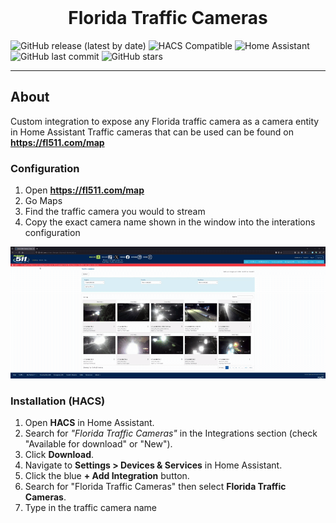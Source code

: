 <div align="center">
  <img src="" alt="" width="100"><h1>Florida Traffic Cameras</h1>
</div>

![GitHub release (latest by date)](https://img.shields.io/github/v/release/pitchbytez99/florida_traffic_cameras?style=flat-square)
![HACS Compatible](https://img.shields.io/badge/HACS-Compatible-brightgreen?style=flat-square)
![Home Assistant](https://img.shields.io/badge/Home%20Assistant-Integration-blue?style=flat-square)
![GitHub last commit](https://img.shields.io/github/last-commit/pitchbytez99/florida_traffic_cameras?style=flat-square)
![GitHub stars](https://img.shields.io/github/stars/pitchbytez99/florida_traffic_cameras?style=flat-square)

---

## About
Custom integration to expose any Florida traffic camera as a camera entity in Home Assistant
Traffic cameras that can be used can be found on **https://fl511.com/map**

### Configuration
1. Open **https://fl511.com/map**
2. Go Maps
3. Find the traffic camera you would to stream
4. Copy the exact camera name shown in the window into the interations configuration

![Configuring my integration](docs/ezgif-633592c0e2fb3a.gif)

### Installation (HACS)
1. Open **HACS** in Home Assistant.
2. Search for *"Florida Traffic Cameras"* in the Integrations section (check "Available for download" or "New").
3. Click **Download**.
4. Navigate to **Settings > Devices & Services** in Home Assistant.
5. Click the blue **+ Add Integration** button.
6. Search for "Florida Traffic Cameras" then select **Florida Traffic Cameras**.
7. Type in the traffic camera name